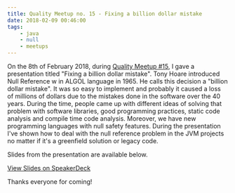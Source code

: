 ```yaml
---
title: Quality Meetup no. 15 - Fixing a billion dollar mistake
date: 2018-02-09 00:46:00
tags:
	- java
	- null
	- meetups
---
```


On the 8th of February 2018, during [Quality Meetup #15](https://www.meetup.com/Quality-Meetup/events/247187036/), I gave a presentation titled "Fixing a billion dollar mistake". Tony Hoare introduced Null Reference w in ALGOL language in 1965. He calls this decision a "billion dollar mistake". It was so easy to implement and probably it caused a loss of millions of dollars due to the mistakes done in the software over the 40 years. During the time, people came up with different ideas of solving that problem with software libraries, good programming practices, static code analysis and compile time code analysis. Moreover, we have new programming languages with null safety features. During the presentation I've shown how to deal with the null reference problem in the JVM projects no matter if it's a greenfield solution or legacy code. 

Slides from the presentation are available below. 

<script async class="speakerdeck-embed" data-id="d1303fb1455d499493101cfda32a0e5b" data-ratio="1.77777777777778" src="//speakerdeck.com/assets/embed.js"></script>

[View Slides on SpeakerDeck](https://speakerdeck.com/pwittchen/fixing-a-billion-dollar-mistake)

Thanks everyone for coming!
